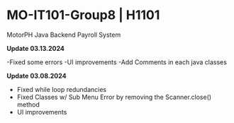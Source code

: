 # MO-IT101-Group8 | H1101
MotorPH Java Backend Payroll System

**Update 03.13.2024**

-Fixed some errors 
-UI improvements
-Add Comments in each java classes


**Update 03.08.2024**
- Fixed while loop redundancies
- Fixed Classes w/ Sub Menu Error by removing the Scanner.close() method
- UI improvements
